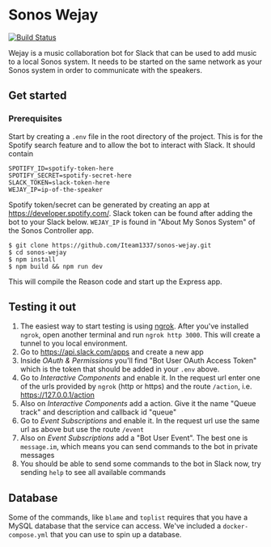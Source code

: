 # Sonos Wejay

[![Build Status](https://travis-ci.com/Iteam1337/sonos-wejay.svg?token=pRHtrm4YwVYpN8sqXadx&branch=master)](https://travis-ci.com/Iteam1337/sonos-wejay)

Wejay is a music collaboration bot for Slack that can be used to add music to a local Sonos system. It needs to be started on the same network as your Sonos system in order to communicate with the speakers.

## Get started

### Prerequisites

Start by creating a `.env` file in the root directory of the project. This is for the Spotify search feature and to allow the bot to interact with Slack. It should contain

```
SPOTIFY_ID=spotify-token-here
SPOTIFY_SECRET=spotify-secret-here
SLACK_TOKEN=slack-token-here
WEJAY_IP=ip-of-the-speaker
```

Spotify token/secret can be generated by creating an app at https://developer.spotify.com/. Slack token can be found after adding the bot to your Slack below. `WEJAY_IP` is found in "About My Sonos System" of the Sonos Controller app.

```
$ git clone https://github.com/Iteam1337/sonos-wejay.git
$ cd sonos-wejay
$ npm install
$ npm build && npm run dev
```

This will compile the Reason code and start up the Express app.

## Testing it out

1. The easiest way to start testing is using [ngrok](https://ngrok.com/). After you've installed `ngrok`, open another terminal and run `ngrok http 3000`. This will create a tunnel to you local environment.
2. Go to https://api.slack.com/apps and create a new app
3. Inside _OAuth & Permissions_ you'll find "Bot User OAuth Access Token" which is the token that should be added in your `.env` above.
4. Go to _Interactive Components_ and enable it. In the request url enter one of the urls provided by `ngrok` (http or https) and the route `/action`, i.e. https://127.0.0.1/action
5. Also on _Interactive Components_ add a action. Give it the name "Queue track" and description and callback id "queue"
6. Go to _Event Subscriptions_ and enable it. In the request url use the same url as above but use the route `/event`
7. Also on _Event Subscriptions_ add a "Bot User Event". The best one is `message.im`, which means you can send commands to the bot in private messages
8. You should be able to send some commands to the bot in Slack now, try sending `help` to see all available commands

## Database

Some of the commands, like `blame` and `toplist` requires that you have a MySQL database that the service can access. We've included a `docker-compose.yml` that you can use to spin up a database.
